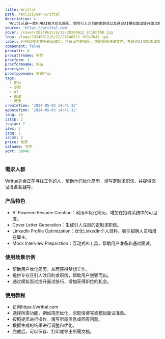 ```yaml
---
title: Writtal
path: renliziyuan/writtal
description: >-
  Writtal是一款利用AI技术优化简历、撰写引人注目的求职信以及通过AI模拟面试提升面试技巧的产品。它可以帮助用户优化简历，生成符合特定职位要求的求职信，优化LinkedIn个人资料，提供互动式AI工具帮助用户准备和通过面试。
source: 'https://writtal.com'
cover: /cover/20240612/6/12/20240612_8c1bbfb8.jpg
logo: /logo/20240612/6/12/20240612_fd9a7b41.jpg
label: 利用AI技术提升职业成功，打造出色的简历、求职信和法律文件，并通过AI模拟面试提升面试技巧。
component: false
procattr: 6
procattrname: 写作
procform: 1
procformname: 网站
proctype: 1
proctypename: 普通产品
tags:
  - 职业
  - 求职
  - AI
  - 面试
  - 简历
createTime: '2024-05-03 14:41:12'
updateTime: '2024-05-03 14:41:12'
lang: zh
isicp: 2
isqian: 2
iswx: 2
isqq: 2
iscom: 2
price: 免费
catname: 写作
sort: 30048
---
```




### 需求人群
Writtal适合正在寻找工作的人，帮助他们优化简历，撰写定制求职信，并提供面试准备和辅导。

### 产品特色
- AI Powered Resume Creation：利用AI优化简历，增加在招聘系统中的可见度。
- Cover Letter Generation：生成引人注目的定制求职信。
- LinkedIn Profile Optimization：优化LinkedIn个人资料，吸引招聘人员和潜在雇主。
- Mock Interview Preparation：互动式AI工具，帮助用户准备和通过面试。

### 使用场景示例
- 帮助用户优化简历，从而获得梦想工作。
- 提供专业且引人注目的求职信，帮助用户脱颖而出。
- 通过模拟面试提升面试技巧，增加获得职位的机会。

### 使用教程
- 访问https://writtal.com
- 选择所需功能，例如简历优化、求职信撰写或模拟面试准备。
- 按照提示进行操作，填写所需信息或回答问题。
- 根据生成的结果进行调整和优化。
- 完成后，可以保存、打印或导出所需文档。

  
